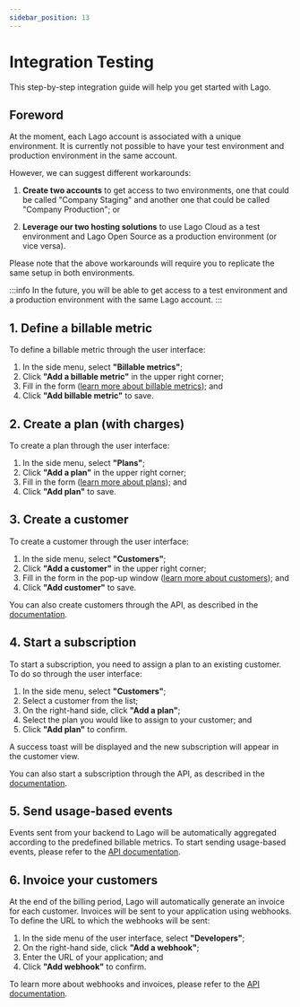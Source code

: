 ```yaml
---
sidebar_position: 13
---
```


# Integration Testing
This step-by-step integration guide will help you get started with Lago.

## Foreword
At the moment, each Lago account is associated with a unique environment. It is currently not possible to have your test environment and production environment in the same account.

However, we can suggest different workarounds:
1. **Create two accounts** to get access to two environments, one that could be called "Company Staging" and another one that could be called "Company Production"; or

2. **Leverage our two hosting solutions** to use Lago Cloud as a test environment and Lago Open Source as a production environment (or vice versa).

Please note that the above workarounds will require you to replicate the same setup in both environments.

:::info
In the future, you will be able to get access to a test environment and a production environment with the same Lago account.
:::

## 1. Define a billable metric
To define a billable metric through the user interface:
1. In the side menu, select **"Billable metrics"**;
2. Click **"Add a billable metric"** in the upper right corner;
3. Fill in the form ([learn more about billable metrics](./billable-metrics/overview)); and
4. Click **"Add billable metric"** to save.

## 2. Create a plan (with charges)
To create a plan through the user interface:
1. In the side menu, select **"Plans"**;
2. Click **"Add a plan"** in the upper right corner;
3. Fill in the form ([learn more about plans](./plans/overview)); and
4. Click **"Add plan"** to save.

## 3. Create a customer
To create a customer through the user interface:
1. In the side menu, select **"Customers"**;
2. Click **"Add a customer"** in the upper right corner;
3. Fill in the form in the pop-up window ([learn more about customers](./customers)); and
4. Click **"Add customer"** to save.

You can also create customers through the API, as described in the [documentation](../api/customers/create-update-customer).

## 4. Start a subscription
To start a subscription, you need to assign a plan to an existing customer. To do so through the user interface:
1. In the side menu, select **"Customers"**;
2. Select a customer from the list;
3. On the right-hand side, click **"Add a plan"**;
4. Select the plan you would like to assign to your customer; and
5. Click **"Add plan"** to confirm.

A success toast will be displayed and the new subscription will appear in the customer view.

You can also start a subscription through the API, as described in the [documentation](../api/subscriptions/create-subscription).

## 5. Send usage-based events
Events sent from your backend to Lago will be automatically aggregated according to the predefined billable metrics. To start sending usage-based events, please refer to the [API documentation](../api/events/create-event).

## 6. Invoice your customers
At the end of the billing period, Lago will automatically generate an invoice for each customer. Invoices will be sent to your application using webhooks. To define the URL to which the webhooks will be sent:
1. In the side menu of the user interface, select **"Developers"**;
2. On the right-hand side, click **"Add a webhook"**;
3. Enter the URL of your application; and
4. Click **"Add webhook"** to confirm.

To learn more about webhooks and invoices, please refer to the [API documentation](../api/invoices/invoice-object).
